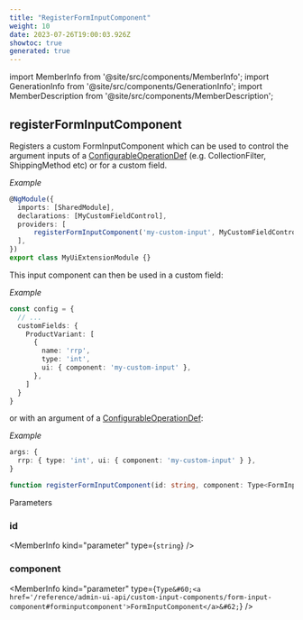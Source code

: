 ```yaml
---
title: "RegisterFormInputComponent"
weight: 10
date: 2023-07-26T19:00:03.926Z
showtoc: true
generated: true
---
```

<!-- This file was generated from the Vendure source. Do not modify. Instead, re-run the "docs:build" script -->
import MemberInfo from '@site/src/components/MemberInfo';
import GenerationInfo from '@site/src/components/GenerationInfo';
import MemberDescription from '@site/src/components/MemberDescription';


## registerFormInputComponent

<GenerationInfo sourceFile="packages/admin-ui/src/lib/core/src/shared/dynamic-form-inputs/register-dynamic-input-components.ts" sourceLine="96" packageName="@vendure/admin-ui" />

Registers a custom FormInputComponent which can be used to control the argument inputs
of a <a href='/reference/typescript-api/configurable-operation-def/#configurableoperationdef'>ConfigurableOperationDef</a> (e.g. CollectionFilter, ShippingMethod etc) or for
a custom field.

*Example*

```ts
@NgModule({
  imports: [SharedModule],
  declarations: [MyCustomFieldControl],
  providers: [
      registerFormInputComponent('my-custom-input', MyCustomFieldControl),
  ],
})
export class MyUiExtensionModule {}
```

This input component can then be used in a custom field:

*Example*

```ts
const config = {
  // ...
  customFields: {
    ProductVariant: [
      {
        name: 'rrp',
        type: 'int',
        ui: { component: 'my-custom-input' },
      },
    ]
  }
}
```

or with an argument of a <a href='/reference/typescript-api/configurable-operation-def/#configurableoperationdef'>ConfigurableOperationDef</a>:

*Example*

```ts
args: {
  rrp: { type: 'int', ui: { component: 'my-custom-input' } },
}
```

```ts title="Signature"
function registerFormInputComponent(id: string, component: Type<FormInputComponent>): FactoryProvider
```
Parameters

### id

<MemberInfo kind="parameter" type={`string`} />

### component

<MemberInfo kind="parameter" type={`Type&#60;<a href='/reference/admin-ui-api/custom-input-components/form-input-component#forminputcomponent'>FormInputComponent</a>&#62;`} />

